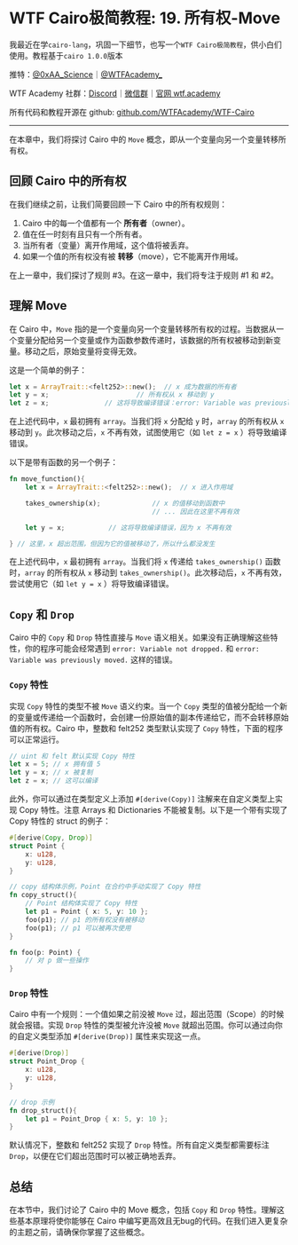 # WTF Cairo极简教程: 19. 所有权-Move

我最近在学`cairo-lang`，巩固一下细节，也写一个`WTF Cairo极简教程`，供小白们使用。教程基于`cairo 1.0.0`版本

推特：[@0xAA_Science](https://twitter.com/0xAA_Science)｜[@WTFAcademy_](https://twitter.com/WTFAcademy_)

WTF Academy 社群：[Discord](https://discord.wtf.academy)｜[微信群](https://docs.google.com/forms/d/e/1FAIpQLSe4KGT8Sh6sJ7hedQRuIYirOoZK_85miz3dw7vA1-YjodgJ-A/viewform?usp=sf_link)｜[官网 wtf.academy](https://wtf.academy)

所有代码和教程开源在 github: [github.com/WTFAcademy/WTF-Cairo](https://github.com/WTFAcademy/WTF-Cairo)

---

在本章中，我们将探讨 Cairo 中的 `Move` 概念，即从一个变量向另一个变量转移所有权。

## 回顾 Cairo 中的所有权

在我们继续之前，让我们简要回顾一下 Cairo 中的所有权规则：

1. Cairo 中的每一个值都有一个 **所有者**（owner）。
2. 值在任一时刻有且只有一个所有者。
3. 当所有者（变量）离开作用域，这个值将被丢弃。
4. 如果一个值的所有权没有被 **转移**（move），它不能离开作用域。

在上一章中，我们探讨了规则 #3。在这一章中，我们将专注于规则 #1 和 #2。

## 理解 Move

在 Cairo 中，`Move` 指的是一个变量向另一个变量转移所有权的过程。当数据从一个变量分配给另一个变量或作为函数参数传递时，该数据的所有权被移动到新变量。移动之后，原始变量将变得无效。

这是一个简单的例子：

```rust
let x = ArrayTrait::<felt252>::new();  // x 成为数据的所有者
let y = x;                      // 所有权从 x 移动到 y
let z = x;              // 这将导致编译错误：error: Variable was previously moved
```

在上述代码中，`x` 最初拥有 `array`。当我们将 `x` 分配给 `y` 时，`array` 的所有权从 `x` 移动到 `y`。此次移动之后，`x` 不再有效，试图使用它（如 `let z = x` ）将导致编译错误。

以下是带有函数的另一个例子：

```rust
fn move_function(){
    let x = ArrayTrait::<felt252>::new();  // x 进入作用域

    takes_ownership(x);             // x 的值移动到函数中
                                    // ... 因此在这里不再有效

    let y = x;           // 这将导致编译错误，因为 x 不再有效

} // 这里，x 超出范围，但因为它的值被移动了，所以什么都没发生
```

在上述代码中，`x` 最初拥有 `array`。当我们将 `x` 传递给 `takes_ownership()` 函数时，`array` 的所有权从 `x` 移动到 `takes_ownership()`。此次移动后，`x` 不再有效，尝试使用它（如 `let y = x` ）将导致编译错误。

## `Copy` 和 `Drop`

Cairo 中的 `Copy` 和 `Drop` 特性直接与 `Move` 语义相关。如果没有正确理解这些特性，你的程序可能会经常遇到 `error: Variable not dropped.` 和 `error: Variable was previously moved.` 这样的错误。

### `Copy` 特性

实现 `Copy` 特性的类型不被 `Move` 语义约束。当一个 `Copy` 类型的值被分配给一个新的变量或传递给一个函数时，会创建一份原始值的副本传递给它，而不会转移原始值的所有权。Cairo 中，整数和 felt252 类型默认实现了 `Copy` 特性，下面的程序可以正常运行。

```rust
// uint 和 felt 默认实现 Copy 特性
let x = 5; // x 拥有值 5
let y = x; // x 被复制
let z = x; // 这可以编译
```

此外，你可以通过在类型定义上添加 `#[derive(Copy)]` 注解来在自定义类型上实现 Copy 特性。注意 Arrays 和 Dictionaries 不能被复制。以下是一个带有实现了 Copy 特性的 struct 的例子：

```rust
#[derive(Copy, Drop)]
struct Point {
    x: u128,
    y: u128,
}

// copy 结构体示例，Point 在合约中手动实现了 Copy 特性
fn copy_struct(){
    // Point 结构体实现了 Copy 特性
    let p1 = Point { x: 5, y: 10 };
    foo(p1); // p1 的所有权没有被移动
    foo(p1); // p1 可以被再次使用
}

fn foo(p: Point) {
    // 对 p 做一些操作
}
```

### `Drop` 特性

Cairo 中有一个规则：一个值如果之前没被 `Move` 过，超出范围（Scope）的时候就会报错。实现 `Drop` 特性的类型被允许没被 `Move` 就超出范围。你可以通过向你的自定义类型添加 `#[derive(Drop)]` 属性来实现这一点。

```rust
#[derive(Drop)]
struct Point_Drop {
    x: u128,
    y: u128,
}

// drop 示例
fn drop_struct(){
    let p1 = Point_Drop { x: 5, y: 10 };
}
```

默认情况下，整数和 felt252 实现了 `Drop` 特性。所有自定义类型都需要标注 `Drop`，以便在它们超出范围时可以被正确地丢弃。

## 总结

在本节中，我们讨论了 Cairo 中的 Move 概念，包括 `Copy` 和 `Drop` 特性。理解这些基本原理将使你能够在 Cairo 中编写更高效且无bug的代码。在我们进入更复杂的主题之前，请确保你掌握了这些概念。
